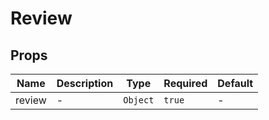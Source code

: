 # Review

## Props

<!-- @vuese:Review:props:start -->
|Name|Description|Type|Required|Default|
|---|---|---|---|---|
|review|-|`Object`|`true`|-|

<!-- @vuese:Review:props:end -->


